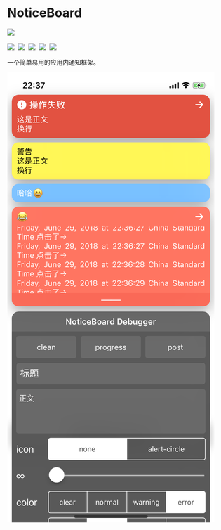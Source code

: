 # NoticeBoard
![](https://raw.githubusercontent.com/xaoxuu/NotiveBoard/master/resources/icons/header.png)

[![](https://img.shields.io/badge/license-MIT-green.svg?style=flat)](https://raw.githubusercontent.com/xaoxuu/NotiveBoard/master/LICENSE)  [![](https://img.shields.io/badge/platform-iOS%208%2B%20-orange.svg?style=flat)](https://www.apple.com/nl/ios/)  [![](https://img.shields.io/cocoapods/v/NotiveBoard.svg?style=flat)](https://cocoapods.org/pods/NotiveBoard)  [![](https://img.shields.io/cocoapods/dt/NotiveBoard.svg)](https://codeload.github.com/xaoxuu/NotiveBoard/zip/master)  [![](https://img.shields.io/cocoapods/at/NotiveBoard.svg)](https://cocoapods.org/pods/NotiveBoard) 





一个简单易用的应用内通知框架。

![](resources/IMG_0282.PNG)
